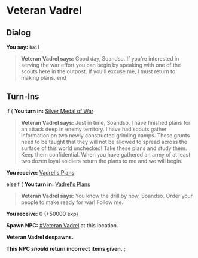 # Veteran Vadrel
## Dialog

**You say:** `hail`



>**Veteran Vadrel says:** Good day, Soandso. If you're interested in serving the war effort you can begin by speaking with one of the scouts here in the outpost. If you'll excuse me, I must return to making plans.
end

## Turn-Ins





if (  **You turn in:** [Silver Medal of War](/item/4396)


>**Veteran Vadrel says:** Just in time, Soandso. I have finished plans for an attack deep in enemy territory. I have had scouts gather information on two newly constructed grimling camps. These grunts need to be taught that they will not be allowed to spread across the surface of this world unchecked! Take these plans and study them. Keep them confidential. When you have gathered an army of at least two dozen loyal soldiers return the plans to me and we will begin.


 **You receive:**  [Vadrel's Plans](/item/5987) 




elseif (  **You turn in:** [Vadrel's Plans](/item/5987)


>**Veteran Vadrel says:** You know the drill by now, Soandso. Order your people to make ready for war! Follow me.


 **You receive:** 0 (+50000 exp)


**Spawn NPC:**  [\#Veteran Vadrel](/npc/167701) at this location.


**Veteran Vadrel despawns.**

**This NPC *should* return incorrect items given.**
;